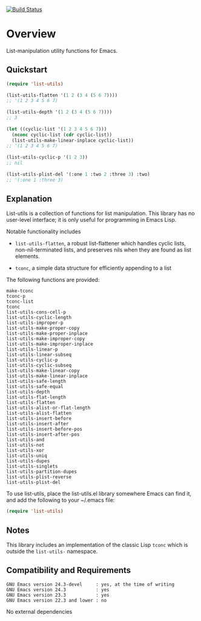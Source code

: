 [![Build Status](https://secure.travis-ci.org/rolandwalker/list-utils.png?branch=master)](http://travis-ci.org/rolandwalker/list-utils)

Overview
========

List-manipulation utility functions for Emacs.

Quickstart
----------

```lisp
(require 'list-utils)
 
(list-utils-flatten '(1 2 (3 4 (5 6 7))))
;; '(1 2 3 4 5 6 7)
 
(list-utils-depth '(1 2 (3 4 (5 6 7))))
;; 3
 
(let ((cyclic-list '(1 2 3 4 5 6 7)))
  (nconc cyclic-list (cdr cyclic-list))
  (list-utils-make-linear-inplace cyclic-list))
;; '(1 2 3 4 5 6 7)
 
(list-utils-cyclic-p '(1 2 3))
;; nil
 
(list-utils-plist-del '(:one 1 :two 2 :three 3) :two)
;; '(:one 1 :three 3)
```

Explanation
-----------

List-utils is a collection of functions for list manipulation.
This library has no user-level interface; it is only useful
for programming in Emacs Lisp.

Notable functionality includes

* `list-utils-flatten`, a robust list-flattener which handles
   cyclic lists, non-nil-terminated lists, and preserves nils
   when they are found as list elements.

* `tconc`, a simple data structure for efficiently appending
   to a list

The following functions are provided:

	make-tconc
	tconc-p
	tconc-list
	tconc
	list-utils-cons-cell-p
	list-utils-cyclic-length
	list-utils-improper-p
	list-utils-make-proper-copy
	list-utils-make-proper-inplace
	list-utils-make-improper-copy
	list-utils-make-improper-inplace
	list-utils-linear-p
	list-utils-linear-subseq
	list-utils-cyclic-p
	list-utils-cyclic-subseq
	list-utils-make-linear-copy
	list-utils-make-linear-inplace
	list-utils-safe-length
	list-utils-safe-equal
	list-utils-depth
	list-utils-flat-length
	list-utils-flatten
	list-utils-alist-or-flat-length
	list-utils-alist-flatten
	list-utils-insert-before
	list-utils-insert-after
	list-utils-insert-before-pos
	list-utils-insert-after-pos
	list-utils-and
	list-utils-not
	list-utils-xor
	list-utils-uniq
	list-utils-dupes
	list-utils-singlets
	list-utils-partition-dupes
	list-utils-plist-reverse
	list-utils-plist-del

To use list-utils, place the list-utils.el library somewhere
Emacs can find it, and add the following to your ~/.emacs file:

```lisp
(require 'list-utils)
```

Notes
-----

This library includes an implementation of the classic Lisp
`tconc` which is outside the `list-utils-` namespace.

Compatibility and Requirements
------------------------------

	GNU Emacs version 24.3-devel     : yes, at the time of writing
	GNU Emacs version 24.3           : yes
	GNU Emacs version 23.3           : yes
	GNU Emacs version 22.3 and lower : no

No external dependencies
